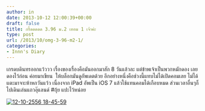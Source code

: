 ```yaml
---
author: in
date: 2013-10-12 12:00:39+00:00
draft: false
title: กรี้ดดดดด 3.96 ม.2 เทอม 1 เจ้าค่ะ
type: post
url: /2013/10/omg-3-96-m2-1/
categories:
- Innn's Diary
---
```


เกรดบดินทรออกแว้ววว เรื่องของเรื่องคือมันออกมาสัก 8 วันแล้วละ แต่ข้าพเจ้าเป็นพวกหมักดอง เลยดองไว้ก่อน ค่อยมาเขียน  ให้บล็อกมันดูอัพเดตด้วย อีกอย่างหนึ่งคือช่วงนี้แทบไม่ได้เปิดคอมเลย ไม่ได้แตะมาจาะห้าหกวันแว้ว เนื่องจาก iPad อัพเป็น iOS 7 แล้วใช้แทนคอมได้เกือบหมด ส่วนเวลาอื่นๆก็ไปเดินเล่นแถวอุ๊แลนด์ #ถุ้ย แปะไว้หน่อย




[![12-10-2556 18-45-59](https://www.cyruszhang.com/wp-content/uploads/2013/10/12-10-2556-18-45-59.png)
](https://www.cyruszhang.com/wp-content/uploads/2013/10/12-10-2556-18-45-59.png)

